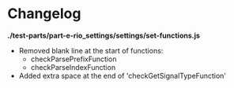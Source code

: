 # Changelog

**./test-parts/part-e-rio_settings/settings/set-functions.js**
* Removed blank line at the start of functions:
	* checkParsePrefixFunction
	* checkParseIndexFunction
* Added extra space at the end of 'checkGetSignalTypeFunction'
